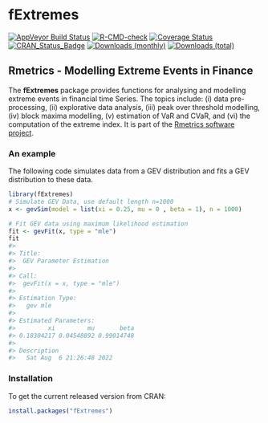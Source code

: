 
<!-- README.md is generated from README.Rmd. Please edit that file -->

# fExtremes

[![AppVeyor Build
Status](https://ci.appveyor.com/api/projects/status/github/paulnorthrop/fExtremes?branch=main&svg=true)](https://ci.appveyor.com/project/paulnorthrop/fExtremes)
[![R-CMD-check](https://github.com/paulnorthrop/fExtremes/workflows/R-CMD-check/badge.svg)](https://github.com/paulnorthrop/fExtremes/actions)
[![Coverage
Status](https://codecov.io/github/paulnorthrop/fExtremes/coverage.svg?branch=main)](https://codecov.io/github/paulnorthrop/fExtremes?branch=main)
[![CRAN_Status_Badge](https://www.r-pkg.org/badges/version/fExtremes)](https://cran.r-project.org/package=fExtremes)
[![Downloads
(monthly)](https://cranlogs.r-pkg.org/badges/fExtremes?color=brightgreen)](https://cran.r-project.org/package=fExtremes)
[![Downloads
(total)](https://cranlogs.r-pkg.org/badges/grand-total/fExtremes?color=brightgreen)](https://cran.r-project.org/package=fExtremes)

## Rmetrics - Modelling Extreme Events in Finance

The **fExtremes** package provides functions for analysing and modelling
extreme events in financial time Series. The topics include: (i) data
pre-processing, (ii) explorative data analysis, (iii) peak over
threshold modelling, (iv) block maxima modelling, (v) estimation of VaR
and CVaR, and (vi) the computation of the extreme index. It is part of
the [Rmetrics software project](https://www.rmetrics.org/).

### An example

The following code simulates data from a GEV distribution and fits a GEV
distribution to these data.

``` r
library(fExtremes)
# Simulate GEV Data, use default length n=1000
x <- gevSim(model = list(xi = 0.25, mu = 0 , beta = 1), n = 1000)

# Fit GEV data using maximum likelihood estimation
fit <- gevFit(x, type = "mle") 
fit
#> 
#> Title:
#>  GEV Parameter Estimation 
#> 
#> Call:
#>  gevFit(x = x, type = "mle")
#> 
#> Estimation Type:
#>   gev mle 
#> 
#> Estimated Parameters:
#>         xi         mu       beta 
#> 0.18304217 0.04548892 0.99014748 
#> 
#> Description
#>   Sat Aug  6 21:26:48 2022
```

### Installation

To get the current released version from CRAN:

``` r
install.packages("fExtremes")
```
